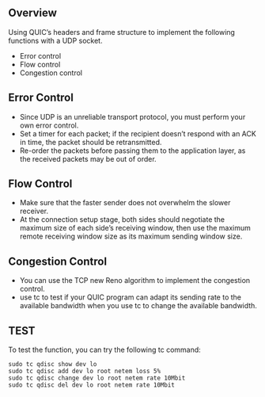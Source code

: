 ## Overview
Using QUIC’s headers and frame structure to implement the following functions with a UDP socket.

- Error control
- Flow control
- Congestion control

## Error Control
- Since UDP is an unreliable transport protocol, you must perform your own error control.
- Set a timer for each packet; if the recipient doesn’t respond with an ACK in time, the packet should be retransmitted.
- Re-order the packets before passing them to the application layer, as the received packets may be out of order.

## Flow Control
- Make sure that the faster sender does not overwhelm the slower receiver.
- At the connection setup stage, both sides should negotiate the maximum size of each side’s receiving window, then use the maximum remote receiving window size as its maximum sending window size.

## Congestion Control
- You can use the TCP new Reno algorithm to implement the congestion control.
- use tc to test if your QUIC program can adapt its sending rate to the available bandwidth when you use tc to change the available bandwidth.

## TEST
To test the function, you can try the following tc command:
```
sudo tc qdisc show dev lo
sudo tc qdisc add dev lo root netem loss 5%
sudo tc qdisc change dev lo root netem rate 10Mbit
sudo tc qdisc del dev lo root netem rate 10Mbit
```